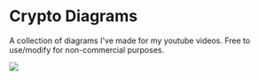 # Crypto Diagrams

A collection of diagrams I've made for my youtube videos. Free to use/modify for non-commercial purposes.

![](./eth-scaling-zkr/roll-ups.png)
